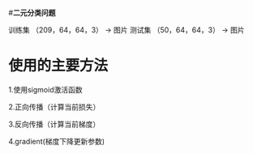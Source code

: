 #**二元分类问题**

训练集 （209，64，64，3） -> 图片
测试集  （50，64，64，3） -> 图片


# 使用的主要方法

1.使用sigmoid激活函数

2.正向传播（计算当前损失）

3.反向传播（计算当前梯度）

4.gradient(梯度下降更新参数)
